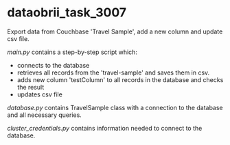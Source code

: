 # dataobrii_task_3007
Export data from Couchbase 'Travel Sample', add a new column and update csv file.

*main.py* contains a step-by-step script which:
- connects to the database
- retrieves all records from the 'travel-sample' and saves them in csv.
- adds new column 'testColumn' to all records in the database and checks the result
- updates csv file 

*database.py* contains TravelSample class with a connection to the database and all necessary queries. 


*cluster_credentials.py* contains information needed to connect to the database.
